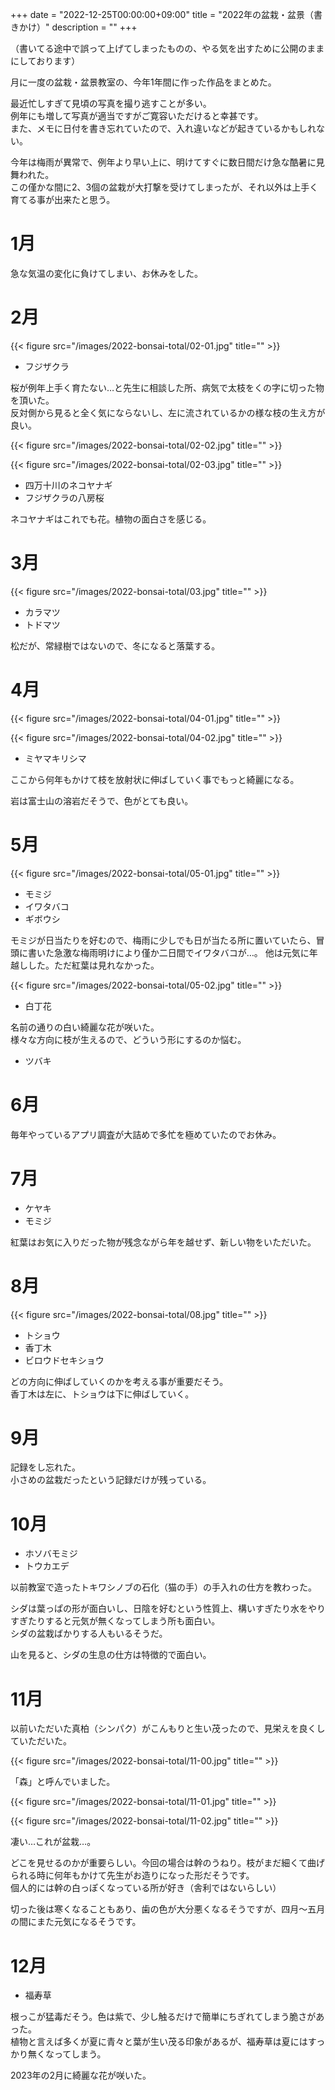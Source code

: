+++
date = "2022-12-25T00:00:00+09:00"
title = "2022年の盆栽・盆景（書きかけ）"
description = ""
+++

（書いてる途中で誤って上げてしまったものの、やる気を出すために公開のままにしております）

月に一度の盆栽・盆景教室の、今年1年間に作った作品をまとめた。

最近忙しすぎて見頃の写真を撮り逃すことが多い。  
例年にも増して写真が適当ですがご寛容いただけると幸甚です。  
また、メモに日付を書き忘れていたので、入れ違いなどが起きているかもしれない。

今年は梅雨が異常で、例年より早い上に、明けてすぐに数日間だけ急な酷暑に見舞われた。  
この僅かな間に2、3個の盆栽が大打撃を受けてしまったが、それ以外は上手く育てる事が出来たと思う。

# 1月
急な気温の変化に負けてしまい、お休みをした。

# 2月
{{< figure src="/images/2022-bonsai-total/02-01.jpg" title="" >}}

* フジザクラ

桜が例年上手く育たない…と先生に相談した所、病気で太枝をくの字に切った物を頂いた。  
反対側から見ると全く気にならないし、左に流されているかの様な枝の生え方が良い。

{{< figure src="/images/2022-bonsai-total/02-02.jpg" title="" >}}

{{< figure src="/images/2022-bonsai-total/02-03.jpg" title="" >}}

* 四万十川のネコヤナギ
* フジザクラの八房桜

ネコヤナギはこれでも花。植物の面白さを感じる。

# 3月
{{< figure src="/images/2022-bonsai-total/03.jpg" title="" >}}

- カラマツ
- トドマツ

松だが、常緑樹ではないので、冬になると落葉する。

# 4月
{{< figure src="/images/2022-bonsai-total/04-01.jpg" title="" >}}

{{< figure src="/images/2022-bonsai-total/04-02.jpg" title="" >}}

* ミヤマキリシマ

ここから何年もかけて枝を放射状に伸ばしていく事でもっと綺麗になる。

岩は富士山の溶岩だそうで、色がとても良い。

# 5月

{{< figure src="/images/2022-bonsai-total/05-01.jpg" title="" >}}

* モミジ
* イワタバコ
* ギボウシ

モミジが日当たりを好むので、梅雨に少しでも日が当たる所に置いていたら、冒頭に書いた急激な梅雨明けにより僅か二日間でイワタバコが…。
他は元気に年越しした。ただ紅葉は見れなかった。

{{< figure src="/images/2022-bonsai-total/05-02.jpg" title="" >}}

* 白丁花

名前の通りの白い綺麗な花が咲いた。  
様々な方向に枝が生えるので、どういう形にするのか悩む。

* ツバキ

# 6月

毎年やっているアプリ調査が大詰めで多忙を極めていたのでお休み。

# 7月

* ケヤキ
* モミジ

紅葉はお気に入りだった物が残念ながら年を越せず、新しい物をいただいた。

# 8月
{{< figure src="/images/2022-bonsai-total/08.jpg" title="" >}}

* トショウ
* 香丁木
* ビロウドセキショウ

どの方向に伸ばしていくのかを考える事が重要だそう。  
香丁木は左に、トショウは下に伸ばしていく。

# 9月
記録をし忘れた。  
小さめの盆栽だったという記録だけが残っている。

# 10月
* ホソバモミジ
* トウカエデ

以前教室で造ったトキワシノブの石化（猫の手）の手入れの仕方を教わった。

シダは葉っぱの形が面白いし、日陰を好むという性質上、構いすぎたり水をやりすぎたりすると元気が無くなってしまう所も面白い。  
シダの盆栽ばかりする人もいるそうだ。

山を見ると、シダの生息の仕方は特徴的で面白い。

# 11月

以前いただいた真柏（シンパク）がこんもりと生い茂ったので、見栄えを良くしていただいた。

{{< figure src="/images/2022-bonsai-total/11-00.jpg" title="" >}}

「森」と呼んでいました。

{{< figure src="/images/2022-bonsai-total/11-01.jpg" title="" >}}

{{< figure src="/images/2022-bonsai-total/11-02.jpg" title="" >}}

凄い…これが盆栽…。  

どこを見せるのかが重要らしい。今回の場合は幹のうねり。枝がまだ細くて曲げられる時に何年もかけて先生がお造りになった形だそうです。  
個人的には幹の白っぽくなっている所が好き（舎利ではないらしい）

切った後は寒くなることもあり、歯の色が大分悪くなるそうですが、四月〜五月の間にまた元気になるそうです。

# 12月

* 福寿草

根っこが猛毒だそう。色は紫で、少し触るだけで簡単にちぎれてしまう脆さがあった。  
植物と言えば多くが夏に青々と葉が生い茂る印象があるが、福寿草は夏にはすっかり無くなってしまう。

2023年の2月に綺麗な花が咲いた。